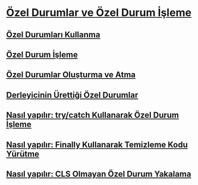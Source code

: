 # [Özel Durumlar ve Özel Durum İşleme](index.md)
## [Özel Durumları Kullanma](using-exceptions.md)
## [Özel Durum İşleme](exception-handling.md)
## [Özel Durumlar Oluşturma ve Atma](creating-and-throwing-exceptions.md)
## [Derleyicinin Ürettiği Özel Durumlar](compiler-generated-exceptions.md)
## [Nasıl yapılır: try/catch Kullanarak Özel Durum İşleme](how-to-handle-an-exception-using-try-catch.md)
## [Nasıl yapılır: Finally Kullanarak Temizleme Kodu Yürütme](how-to-execute-cleanup-code-using-finally.md)
## [Nasıl yapılır: CLS Olmayan Özel Durum Yakalama](how-to-catch-a-non-cls-exception.md)

